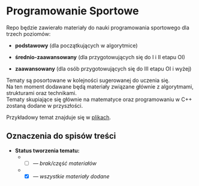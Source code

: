 # Programowanie Sportowe

Repo będzie zawierało materiały do nauki programowania sportowego dla trzech poziomów:

- **podstawowy** (dla początkujących w algorytmice)

- **średnio-zaawansowany** (dla przygotowujących się do I i II etapu OI)

- **zaawansowany** (dla osób przygotowujących się do III etapu OI i wyżej)

Tematy są posortowane w kolejności sugerowanej do uczenia się.</br>
Na ten moment dodawane będą materiały związane głównie z algorytmami, strukturami oraz technikami.</br>
Tematy skupiające się głównie na matematyce oraz programowaniu w C++ zostaną dodane w przyszłości.

Przykładowy temat znajduje się w [plikach](https://github.com/Matian37/programowanie-sportowe/tree/main/Przykladowy%20Temat).

## Oznaczenia do spisów treści

- **Status tworzenia tematu:**
  - - [ ] — *brak/część materiałów*
  - - [X] — *wszystkie materiały dodane*

